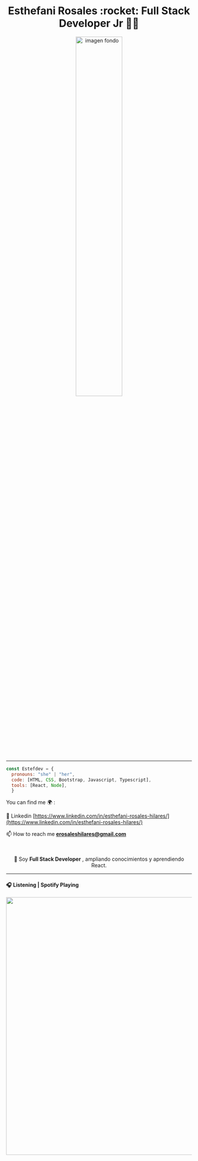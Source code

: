 <h1 align="center"> Esthefani Rosales  :rocket: Full Stack Developer Jr 👩‍💻</h1>

<p align="center"> 
 <img src="https://user-images.githubusercontent.com/113647593/230734268-a3951128-1cd5-4f37-8a0d-43f561a65370.png" width="50%" alt="imagen fondo"/>
</p>

---

```js
const Estefdev = {
  pronouns: "she" | "her",
  code: [HTML, CSS, Bootstrap, Javascript, Typescript],
  tools: [React, Node],
  }
  ```
 
You can find me 🌍 :


📝 Linkedin [https://www.linkedin.com/in/esthefani-rosales-hilares/](https://www.linkedin.com/in/esthefani-rosales-hilares/)

📫 How to reach me **erosaleshilares@gmail.com**


<br>

<div align="center">
 
:brain: Soy __Full Stack Developer__ , ampliando conocimientos y aprendiendo React.

 </div>
 
 
---

#### 🎧 Listening | Spotify Playing
[<img width="699" src="https://user-images.githubusercontent.com/113647593/232872155-a1669908-f402-4a07-b618-7a7119f0ab37.png">](https://open.spotify.com/playlist/6ck3rYLGEOELZjQnUE0srv)


<!--
**Estefdev/Estefdev** is a ✨ _special_ ✨ repository because its `README.md` (this file) appears on your GitHub profile.

Here are some ideas to get you started:

- 🔭 I’m currently working on ...
- 🌱 I’m currently learning ...
- 👯 I’m looking to collaborate on ...
- 🤔 I’m looking for help with ...
- 💬 Ask me about ...
- 📫 How to reach me: ...
- 😄 Pronouns: ...
- ⚡ Fun fact: ...
-->
